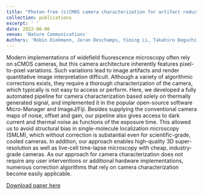 ```yaml
---
title: "Photon-free (s)CMOS camera characterization for artifact reduction in high- and super-resolution microscopy"
collection: publications
excerpt: ' '
date: 2022-06-06
venue: 'Nature Communications'
Authors: 'Robin Diekmann, Joran Deschamps, Yiming Li, Takahiro Deguchi, Aline Tschanz, Maurice Kahnwald, Ulf Matti & Jonas Ries (2022). &quot;Photon-free (s)CMOS camera characterization for artifact reduction in high- and super-resolution microscopy &quot; <i>Nature Communications</i>. 13(1).'
---
```

Modern implementations of widefield fluorescence microscopy often rely on sCMOS cameras, but this camera architecture inherently features pixel-to-pixel variations. Such variations lead to image artifacts and render quantitative image interpretation difficult. Although a variety of algorithmic corrections exists, they require a thorough characterization of the camera, which typically is not easy to access or perform. Here, we developed a fully automated pipeline for camera characterization based solely on thermally generated signal, and implemented it in the popular open-source software Micro-Manager and ImageJ/Fiji. Besides supplying the conventional camera maps of noise, offset and gain, our pipeline also gives access to dark current and thermal noise as functions of the exposure time. This allowed us to avoid structural bias in single-molecule localization microscopy (SMLM), which without correction is substantial even for scientific-grade, cooled cameras. In addition, our approach enables high-quality 3D super-resolution as well as live-cell time-lapse microscopy with cheap, industry-grade cameras. As our approach for camera characterization does not require any user interventions or additional hardware implementations, numerous correction algorithms that rely on camera characterization become easily applicable.

[Download paper here](http://zjuwfy.github.io/files/paper20.pdf)
